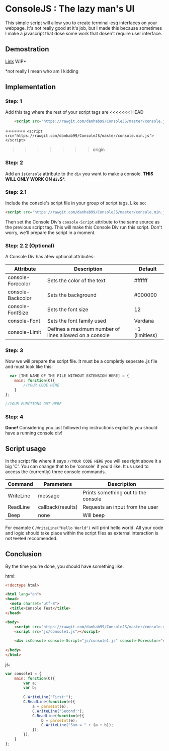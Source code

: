 # ConsoleJS : The lazy man's UI
This simple script will allow you to create terminal-esq interfaces on your webpage. It's not really good at it's job, but I made this because sometimes I make a javascript that dose some work that dosen't require user interface.

## Demostration

[Link](examples/testbed.html) WIP*

*not really I mean who am I kidding

## Implementation

### Step: 1
Add this tag where the rest of your script tags are
<<<<<<< HEAD

```html
	<script src="https://rawgit.com/danhab99/ConsoleJS/master/console.js"></script>
```
=======
```<script src="https://rawgit.com/danhab99/ConsoleJS/master/console.min.js"></script>```
>>>>>>> origin

### Step: 2
Add an `isConsole` attribute to the `div` you want to make a console. **THIS WILL ONLY WORK ON `div`S***.

### Step: 2.1
Include the console's script file in your group of script tags. Like so:

```html
<script src="https://rawgit.com/danhab99/ConsoleJS/master/console.min.js"></script>
```

Then set the Console Div's `console-Script` attribute to the same source as the previous script tag. This will make this Console Div run this script. Don't worry, we'll prepare the script in a moment.

### Step: 2.2 (Optional)

A Console Div has afew optional attributes:

| Attribute         | Description                                            | Default        |
|-------------------|--------------------------------------------------------|----------------|
| console-Forecolor | Sets the color of the text                             | #ffffff        |
| console-Backcolor | Sets the background                                    | #000000        |
| console-FontSize  | Sets the font size                                     | 12             |
| console-Font      | Sets the font family used                              | Verdana        |
| console-Limit     | Defines a maximum number of lines allowed on a console | -1 (limitless) |

### Step: 3
Now we will prepare the script file. It must be a completly seperate .js file and must look like this:

```javascript
  var [THE NAME OF THE FILE WITHOUT EXTENSION HERE] = {
	main: function(C){
		//YOUR CODE HERE
	}
};

//YOUR FUNCTIONS OUT HERE
```

### Step: 4
**Done!** Considering you just followed my instructions explicitly you should have a running console div!

## Script usage
In the script file where it says `//YOUR CODE HERE` you will see right above it a big 'C'. You can change that to be 'console' if you'd like. It us used to access the (currently) three console commands.

| Command   | Parameters        | Description                         |
|-----------|-------------------|-------------------------------------|
| WriteLine | message           | Prints something out to the console |
| ReadLine  | callback(results) | Requests an input from the user     |
| Beep      | none              | Will beep                           |

For example `C.WriteLine("Hello World")` will print hello world. All your code and logic should take place within the script files as external interaction is not ~~tested~~ reccomended.

## Conclusion
By the time you're done, you should have something like:

html:
```html
<!doctype html>

<html lang="en">
<head>
  <meta charset="utf-8">
  <title>Console Test</title>
</head>

<body>
	<script src="https://rawgit.com/danhab99/ConsoleJS/master/console.min.js"></script>
	<script src="js/console1.js"></script>
	
	<div isConsole console-Script="js/console1.js" console-Forecolor="#ffffff" style="width:300px; height:300px;"></div>
	
</body>
</html>
```

js:
```javascript
var console1 = {
	main: function(C){
		var a;
		var b;
		
		C.WriteLine("First:");
		C.ReadLine(function(e){
			a = parseInt(e);
			C.WriteLine("Second:");
			C.ReadLine(function(e){
				b = parseInt(e);
				C.WriteLine("Sum = " + (a + b));
			});
		});
	}
};
```